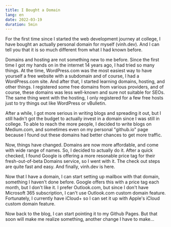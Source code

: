```yaml
---
title: I Bought a Domain
lang: en
date: 2022-03-19
duration: 5min
---
```


For the first time since I started the web development journey at college, I have bought an actually personal domain for myself (vinh.dev). And I can tell you that it is so much different from what I had known before.

Domains and hosting are not something new to me before. Since the first time I got my hands on in the internet 14 years ago, I had tried so many things. At the time, WordPress.com was the most easiest way to have yourself a free website with a subdomain and of course, I had a WordPress.com site. And after that, I started learning domains, hosting, and other things. I registered some free domains from various providers, and of course, these domains was less well-known and sure not suitable for SEOs. The same thing went with the hosting, I only registered for a few free hosts just to try things out like WordPress or vBulletin.

After a while, I got more serious in writing blogs and spreading it out, but I still hadn't got the budget to actually invest in a domain since I was still in college. To able to reach the more people, I decided to write blogs on Medium.com, and sometimes even on my personal "github.io" page because I found out these domains had better chances to get more traffic.

Now, things have changed. Domains are now more affordable, and come with wide range of names. So, I decided to actually do it. After a quick checked, I found Google is offering a more resonable price tag for their fresh-out-of-beta Domains service, so I went with it. The check out steps are quite fast and easy. And finally, vinh.dev is here.

Now that I have a domain, I can start setting up mailbox with that domain, something I haven't done before. Google offers this with a price tag each month, but I don't like it. I prefer Outlook.com, but since I don't have Microsoft 365 subscription, I can't use Outlook.com custom domain feature. Fortunately, I currently have iCloud+ so I can set it up with Apple's iCloud custom domain feature.

Now back to the blog, I can start pointing it to my Github Pages. But that soon will make me realize something, another change I have to make...

